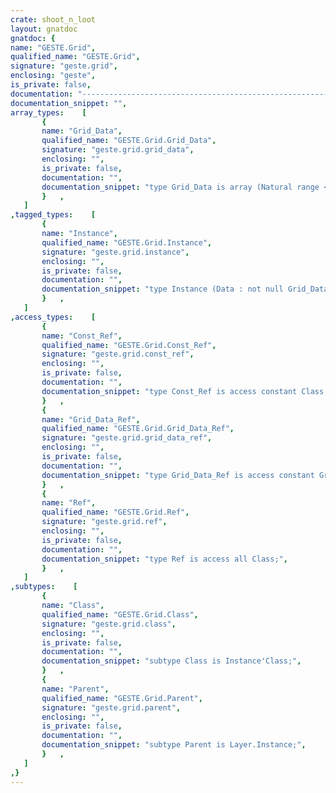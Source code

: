 ```yaml
---
crate: shoot_n_loot
layout: gnatdoc
gnatdoc: {
name: "GESTE.Grid",
qualified_name: "GESTE.Grid",
signature: "geste.grid",
enclosing: "geste",
is_private: false,
documentation: "----------------------------------------------------------------------------\n                                                                          --\n                                   GESTE                                  --\n                                                                          --\n                    Copyright (C) 2018 Fabien Chouteau                    --\n                                                                          --\n                                                                          --\n  Redistribution and use in source and binary forms, with or without      --\n  modification, are permitted provided that the following conditions are  --\n  met:                                                                    --\n     1. Redistributions of source code must retain the above copyright    --\n        notice, this list of conditions and the following disclaimer.     --\n     2. Redistributions in binary form must reproduce the above copyright --\n        notice, this list of conditions and the following disclaimer in   --\n        the documentation and/or other materials provided with the        --\n        distribution.                                                     --\n     3. Neither the name of the copyright holder nor the names of its     --\n        contributors may be used to endorse or promote products derived   --\n        from this software without specific prior written permission.     --\n                                                                          --\n   THIS SOFTWARE IS PROVIDED BY THE COPYRIGHT HOLDERS AND CONTRIBUTORS    --\n   \"AS IS\" AND ANY EXPRESS OR IMPLIED WARRANTIES, INCLUDING, BUT NOT      --\n   LIMITED TO, THE IMPLIED WARRANTIES OF MERCHANTABILITY AND FITNESS FOR  --\n   A PARTICULAR PURPOSE ARE DISCLAIMED. IN NO EVENT SHALL THE COPYRIGHT   --\n   HOLDER OR CONTRIBUTORS BE LIABLE FOR ANY DIRECT, INDIRECT, INCIDENTAL, --\n   SPECIAL, EXEMPLARY, OR CONSEQUENTIAL DAMAGES (INCLUDING, BUT NOT       --\n   LIMITED TO, PROCUREMENT OF SUBSTITUTE GOODS OR SERVICES; LOSS OF USE,  --\n   DATA, OR PROFITS; OR BUSINESS INTERRUPTION) HOWEVER CAUSED AND ON ANY  --\n   THEORY OF LIABILITY, WHETHER IN CONTRACT, STRICT LIABILITY, OR TORT    --\n   (INCLUDING NEGLIGENCE OR OTHERWISE) ARISING IN ANY WAY OUT OF THE USE  --\n   OF THIS SOFTWARE, EVEN IF ADVISED OF THE POSSIBILITY OF SUCH DAMAGE.   --\n                                                                          --\n----------------------------------------------------------------------------",
documentation_snippet: "",
array_types:    [
       {
       name: "Grid_Data",
       qualified_name: "GESTE.Grid.Grid_Data",
       signature: "geste.grid.grid_data",
       enclosing: "",
       is_private: false,
       documentation: "",
       documentation_snippet: "type Grid_Data is array (Natural range <>, Natural range <>) of Tile_Index;",
       }   ,
   ]
,tagged_types:    [
       {
       name: "Instance",
       qualified_name: "GESTE.Grid.Instance",
       signature: "geste.grid.instance",
       enclosing: "",
       is_private: false,
       documentation: "",
       documentation_snippet: "type Instance (Data : not null Grid_Data_Ref;\n               Bank : not null Tile_Bank.Const_Ref)\nis new Parent with private;",
       }   ,
   ]
,access_types:    [
       {
       name: "Const_Ref",
       qualified_name: "GESTE.Grid.Const_Ref",
       signature: "geste.grid.const_ref",
       enclosing: "",
       is_private: false,
       documentation: "",
       documentation_snippet: "type Const_Ref is access constant Class;",
       }   ,
       {
       name: "Grid_Data_Ref",
       qualified_name: "GESTE.Grid.Grid_Data_Ref",
       signature: "geste.grid.grid_data_ref",
       enclosing: "",
       is_private: false,
       documentation: "",
       documentation_snippet: "type Grid_Data_Ref is access constant Grid_Data;",
       }   ,
       {
       name: "Ref",
       qualified_name: "GESTE.Grid.Ref",
       signature: "geste.grid.ref",
       enclosing: "",
       is_private: false,
       documentation: "",
       documentation_snippet: "type Ref is access all Class;",
       }   ,
   ]
,subtypes:    [
       {
       name: "Class",
       qualified_name: "GESTE.Grid.Class",
       signature: "geste.grid.class",
       enclosing: "",
       is_private: false,
       documentation: "",
       documentation_snippet: "subtype Class is Instance'Class;",
       }   ,
       {
       name: "Parent",
       qualified_name: "GESTE.Grid.Parent",
       signature: "geste.grid.parent",
       enclosing: "",
       is_private: false,
       documentation: "",
       documentation_snippet: "subtype Parent is Layer.Instance;",
       }   ,
   ]
,}
---
```

